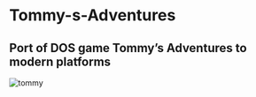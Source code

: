 # Tommy-s-Adventures
## Port of DOS game Tommy’s Adventures to modern platforms

![tommy](https://github.com/user-attachments/assets/fce9bece-9ec5-40e2-83b5-5c3a8b571a11)
